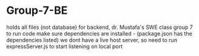 # Group-7-BE
holds all files (not database) for backend, dr. Mustafa's SWE class group 7
to run code make sure dependencies are installed - (package.json has the dependencies listed)
we dont have a live host server, so need to run expressServer.js to start listening on local port
